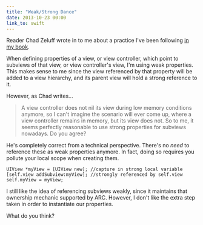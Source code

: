 ```yaml
---
title: "Weak/Strong Dance"
date: 2013-10-23 00:00
link_to: swift
---
```


<p>Reader Chad Zeluff wrote in to me about a practice I've been following <a href="https://leanpub.com/iosfrp">in my book</a>.</p>

<p>When defining properties of a view, or view controller, which point to subviews of that view, or view controller's view, I'm using weak properties. This makes sense to me since the view referenced by that property will be added to a view hierarchy, and its parent view will hold a strong reference to it. </p>

<p>However, as Chad writes...</p>

<blockquote>
  <p>A view controller does not nil its view during low memory conditions anymore, so I can't imagine the scenario will ever come up, where a view controller remains in memory, but its view does not. So to me, it seems perfectly reasonable to use strong properties for subviews nowadays. Do you agree?</p>

</blockquote>

<p>He's completely correct from a technical perspective. There's no <em>need</em> to reference these as weak properties anymore. In fact, doing so requires you pollute your local scope when creating them. </p>

<pre><code>UIView *myView = [UIView new]; //capture in strong local variable
[self.view addSubview:myView]; //strongly referenced by self.view
self.myView = myView;
</code></pre>

<p>I still like the idea of referencing subviews weakly, since it maintains that ownership mechanic supported by ARC. However, I don't like the extra step taken in order to instantiate our properties. </p>

<p>What do you think?</p>

<!-- more -->


